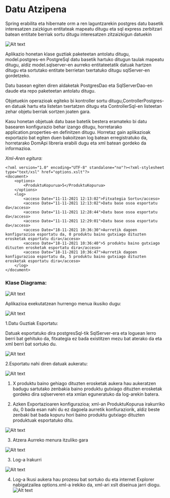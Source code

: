 # Datu Atzipena
Spring erabilita eta hibernate orm a ren laguntzarekin postgres datu basetik interesatzen zaizkigun entitateak mapeatu ditugu eta sql express zerbitzari batean entitate berriak sortu ditugu interesatzen zitzaizkigun datuekin

![Alt text](https://cdn.discordapp.com/attachments/805837040566534207/910799473628811264/unknown.png "Proiektu Egitura")

Aplikazio honetan klase guztiak paketeetan antolatu ditugu, model.postgres-en PostgreSql datu basetik hartuko ditugun taulak mapeatu ditugu, aldiz model.sqlserver-en aurreko entitateetatik datuak hartzen ditugu eta sortutako entitate berrietan txertatuko ditugu sqlServer-en gordetzeko.

Datu basean egiten diren aldaketak PostgresDao eta SqlServerDao-en daude eta repo paketeetan antolatu ditugu.

Objetuekin operazioak egiteko bi kontroller sortu ditugu,ControllerPostgres-en datuak hartu eta listetan txertatzen ditugu eta ControllerSql-en listeetan zehar objetu berriak sortzen joaten gara.

Kasu honetan objetuak datu base batetik bestera eramateko bi datu basearen konfigurazio behar izango ditugu, horretarako application.properties-en definitzen ditugu.
Horretaz gain aplikazioak exportazio bat egiten duen bakoitzean log batean erregistratuko da, horretarako DomApi libreria erabili dugu eta xml batean gordeko da informazioa.

*Xml-Aren egitura:*

```
<?xml version="1.0" encoding="UTF-8" standalone="no"?><?xml-stylesheet type="text/xsl" href="options.xslt"?>
<document>
	<options>
		<ProduktuKopurua>5</ProduktuKopurua>
	</options>
	<log>
		<acceso Date="11-11-2021 12:13:02">Fitxategia Sortu</acceso>
		<acceso Date="11-11-2021 12:13:02">Datu base osoa esportatu da</acceso>
		<acceso Date="11-11-2021 12:28:44">Datu base osoa esportatu da</acceso>
		<acceso Date="11-11-2021 12:29:01">Datu base osoa esportatu da</acceso>
		<acceso Date="18-11-2021 10:36:30">Aurretik dagoen konfigurazioa esportatu da, 0 produktu baino gutxiago dituzten erosketak esportatu dira</acceso>
		<acceso Date="18-11-2021 10:36:40">5 produktu baino gutxiago dituzten erosketak esportatu dira</acceso>
		<acceso Date="18-11-2021 10:36:47">Aurretik dagoen konfigurazioa esportatu da, 5 produktu baino gutxiago dituzten erosketak esportatu dira</acceso>
	</log>
</document>
```

### Klase Diagrama:

![Alt text](https://cdn.discordapp.com/attachments/805837040566534207/910830806308646922/Diagrama.png "Klase Diagrama")

Aplikazioa exekutatzean hurrengo menua ikusiko dugu:

![Alt text](https://cdn.discordapp.com/attachments/805837040566534207/910798345486860288/unknown.png "Menu")

1.Datu Guztiak Esportatu:

Datuak esportatuko dira postgresSql-tik SqlServer-era eta loguean lerro berri bat gehituko da, fitxategia ez bada existitzen mezu bat aterako da eta xml berri bat sortuko du.

![Alt text](https://cdn.discordapp.com/attachments/805837040566534207/910817831438938132/unknown.png "Menu")

2.Esportatu nahi diren datuak aukeratu:

![Alt text](https://cdn.discordapp.com/attachments/805837040566534207/910825339968704523/unknown.png "Menu")

1. X produktu baino gehiago dituzten erosketak
aukera hau aukeratzen badugu sartutako zenbakia baino produktu gutxiago dituzten erosketak gordeko dira sqlserveren eta xmlan <ProduktuKopurua> eguneratuko da log-arekin batera.

2. Azken Exportazioaren konfigurazioa;
    xml-an ProduktuKopurua irakurriko du, 0 bada esan nahi du ez dagoela aurretik konfiuraziorik, aldiz beste zenbaki bat bada kopuru hori baino produktu gutxiago dituzten produktuak esportatuko ditu.

![Alt text](https://cdn.discordapp.com/attachments/805837040566534207/910825977377095730/unknown.png "Menu")

3. Atzera
    Aurreko menura itzuliko gara
	
![Alt text](https://cdn.discordapp.com/attachments/805837040566534207/910798345486860288/unknown.png "Menu")

3. Log-a Irakurri

![Alt text](https://cdn.discordapp.com/attachments/805837040566534207/910827089953959956/unknown.png "Menu")

4. Log-a Ikusi
    aukera hau prozesu bat sortuko du eta internet Explorer nabigatzailea options.xml-a irekiko da, xml-ari xslt diseinua jarri diogu.
![Alt text](https://cdn.discordapp.com/attachments/805837040566534207/910827252613267516/unknown.png "Menu")
